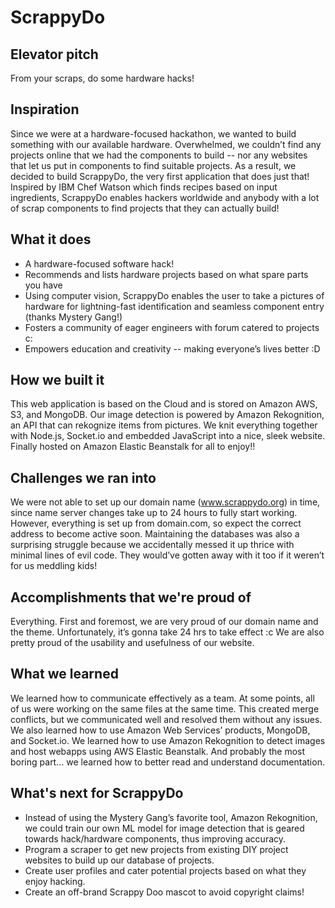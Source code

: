 # ScrappyDo

## Elevator pitch
From your scraps, do some hardware hacks!

## Inspiration
Since we were at a hardware-focused hackathon, we wanted to build something with our available hardware.  Overwhelmed, we couldn’t find any projects online that we had the components to build -- nor any websites that let us put in components to find suitable projects. As a result, we decided to build ScrappyDo, the very first application that does just that!  Inspired by IBM Chef Watson which finds recipes based on input ingredients, ScrappyDo enables hackers worldwide and anybody with a lot of scrap components to find projects that they can actually build!

## What it does
- A hardware-focused software hack!
- Recommends and lists hardware projects based on what spare parts you have
- Using computer vision, ScrappyDo enables the user to take a pictures of hardware for lightning-fast identification and seamless component entry (thanks Mystery Gang!)
- Fosters a community of eager engineers with forum catered to projects c:
- Empowers education and creativity -- making everyone’s lives better :D

## How we built it
This web application is based on the Cloud and is stored on Amazon AWS, S3, and MongoDB.  Our image detection is powered by Amazon Rekognition, an API that can rekognize items from pictures. We knit everything together with Node.js, Socket.io and embedded JavaScript into a nice, sleek website.  Finally hosted on Amazon Elastic Beanstalk for all to enjoy!!

## Challenges we ran into
We were not able to set up our domain name (www.scrappydo.org) in time, since name server changes take up to 24 hours to fully start working. However, everything is set up from domain.com, so expect the correct address to become active soon.  Maintaining the databases was also a surprising struggle because we accidentally messed it up thrice with minimal lines of evil code. They would’ve gotten away with it too if it weren’t for us meddling kids! 

## Accomplishments that we're proud of
Everything. First and foremost, we are very proud of our domain name and the theme. Unfortunately, it’s gonna take 24 hrs to take effect :c  We are also pretty proud of the usability and usefulness of our website. 

## What we learned
We learned how to communicate effectively as a team. At some points, all of us were working on the same files at the same time. This created merge conflicts, but we communicated well and resolved them without any issues. We also learned how to use Amazon Web Services’ products, MongoDB, and Socket.io. We learned how to use Amazon Rekognition to detect images and host webapps using AWS Elastic Beanstalk.  And probably the most boring part… we learned how to better read and understand documentation.

## What's next for ScrappyDo
- Instead of using the Mystery Gang’s favorite tool, Amazon Rekognition, we could train  our own ML model for image detection that is geared towards hack/hardware components, thus improving accuracy.
- Program a scraper to get new projects from existing DIY project websites to build up our database of projects.
- Create user profiles and cater potential projects based on what they enjoy hacking.
- Create an off-brand Scrappy Doo mascot to avoid copyright claims!
